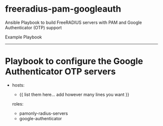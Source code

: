 # freeradius-pam-googleauth
Ansible Playbook to build FreeRADIUS servers with PAM and Google Authenticator (OTP) support

Example Playbook

---
# Playbook to configure the Google Authenticator OTP servers

- hosts:
    - {{ list them here... add however many lines you want }}

  roles:
    - pamonly-radius-servers
    - google-authenticator
